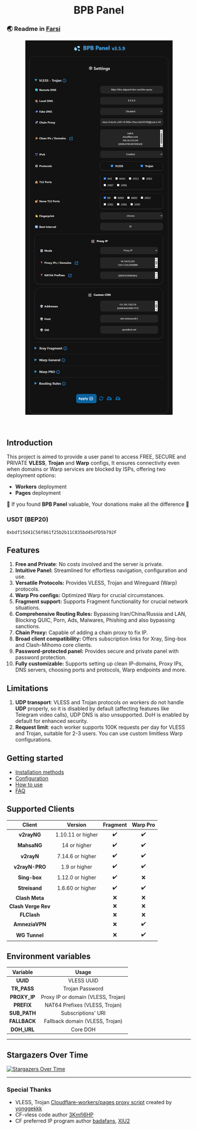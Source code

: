 <h1 align="center">BPB Panel</h1>

### 🌏 Readme in [Farsi](README_fa.md)

<p align="center">
  <img src="docs/assets/images/panel-overview.jpg">
</p>
<br>

## Introduction

This project is aimed to provide a user panel to access FREE, SECURE and PRIVATE **VLESS**, **Trojan** and **Warp** configs, It ensures connectivity even when domains or Warp services are blocked by ISPs, offering two deployment options:

- **Workers** deployment
- **Pages** deployment

🌟 If you found **BPB Panel** valuable, Your donations make all the difference 🌟

### USDT (BEP20)

```text
0xbdf15d41C56f861f25b2b11C835bd45dfD5b792F
```

## Features

1. **Free and Private**: No costs involved and the server is private.
2. **Intuitive Panel:** Streamlined for effortless navigation, configuration and use.
3. **Versatile Protocols:** Provides VLESS, Trojan and Wireguard (Warp) protocols.
4. **Warp Pro configs:** Optimized Warp for crucial circumstances.
5. **Fragment support:** Supports Fragment functionality for crucial network situations.
6. **Comprehensive Routing Rules:** Bypassing Iran/China/Russia and LAN, Blocking QUIC, Porn, Ads, Malwares, Phishing and also bypassing sanctions.
7. **Chain Proxy:** Capable of adding a chain proxy to fix IP.
8. **Broad client compatibility:** Offers subscription links for Xray, Sing-box and Clash-Mihomo core clients.
9. **Password-protected panel:** Provides secure and private panel with password protection.
10. **Fully customizable:** Supports setting up clean IP-domains, Proxy IPs, DNS servers, choosing ports and protocols, Warp endpoints and more.

## Limitations

1. **UDP transport**: VLESS and Trojan protocols on workers do not handle **UDP** properly, so it is disabled by default (affecting features like Telegram video calls), UDP DNS is also unsupported. DoH is enabled by default for enhanced security.
2. **Request limit**: each worker supports 100K requests per day for VLESS and Trojan, suitable for 2-3 users. You can use custom limitless Warp configurations.

## Getting started

- [Installation methods](https://bia-pain-bache.github.io/BPB-Worker-Panel/installation/wizard/)
- [Configuration](https://bia-pain-bache.github.io/BPB-Worker-Panel/configuration/)
- [How to use](https://bia-pain-bache.github.io/BPB-Worker-Panel/usage/)
- [FAQ](https://bia-pain-bache.github.io/BPB-Worker-Panel/faq/)

## Supported Clients

|       Client        |      Version      |      Fragment      |      Warp Pro      |
| :-----------------: | :---------------: | :----------------: | :----------------: |
|     **v2rayNG**     | 1.10.11 or higher | :heavy_check_mark: | :heavy_check_mark: |
|     **MahsaNG**     |   14 or higher    | :heavy_check_mark: | :heavy_check_mark: |
|     **v2rayN**      | 7.14.6 or higher  | :heavy_check_mark: | :heavy_check_mark: |
|   **v2rayN-PRO**    |   1.9 or higher   | :heavy_check_mark: | :heavy_check_mark: |
|    **Sing-box**     | 1.12.0 or higher  | :heavy_check_mark: |        :x:         |
|    **Streisand**    | 1.6.60 or higher  | :heavy_check_mark: | :heavy_check_mark: |
|   **Clash Meta**    |                   |        :x:         |        :x:         |
| **Clash Verge Rev** |                   |        :x:         |        :x:         |
|     **FLClash**     |                   |        :x:         |        :x:         |
|   **AmneziaVPN**    |                   |        :x:         | :heavy_check_mark: |
|    **WG Tunnel**    |                   |        :x:         | :heavy_check_mark: |

## Environment variables

|   Variable   |               Usage                |
| :----------: | :--------------------------------: |
|   **UUID**   |             VLESS UUID             |
| **TR_PASS**  |          Trojan Password           |
| **PROXY_IP** | Proxy IP or domain (VLESS, Trojan) |
|  **PREFIX**  |   NAT64 Prefixes (VLESS, Trojan)   |
| **SUB_PATH** |         Subscriptions' URI         |
| **FALLBACK** |  Fallback domain (VLESS, Trojan)   |
| **DOH_URL**  |              Core DOH              |

---

## Stargazers Over Time

[![Stargazers Over Time](https://starchart.cc/bia-pain-bache/BPB-Worker-Panel.svg?variant=adaptive)](https://starchart.cc/bia-pain-bache/BPB-Worker-Panel)

---

### Special Thanks

- VLESS, Trojan [Cloudflare-workers/pages proxy script](https://github.com/yonggekkk/Cloudflare-workers-pages-vless) created by [yonggekkk](https://github.com/yonggekkk)
- CF-vless code author [3Kmfi6HP](https://github.com/3Kmfi6HP/EDtunnel)
- CF preferred IP program author [badafans](https://github.com/badafans/Cloudflare-IP-SpeedTest), [XIU2](https://github.com/XIU2/CloudflareSpeedTest)
